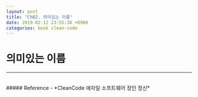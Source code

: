 ```yaml
---
layout: post
title: "Ch02. 의미있는 이름"
date: 2019-02-12 23:55:36 +0900
categories: book clean-code
---
```


# 의미있는 이름
---


<br>
##### Reference
- *CleanCode 애자일 소프트웨어 장인 정신*